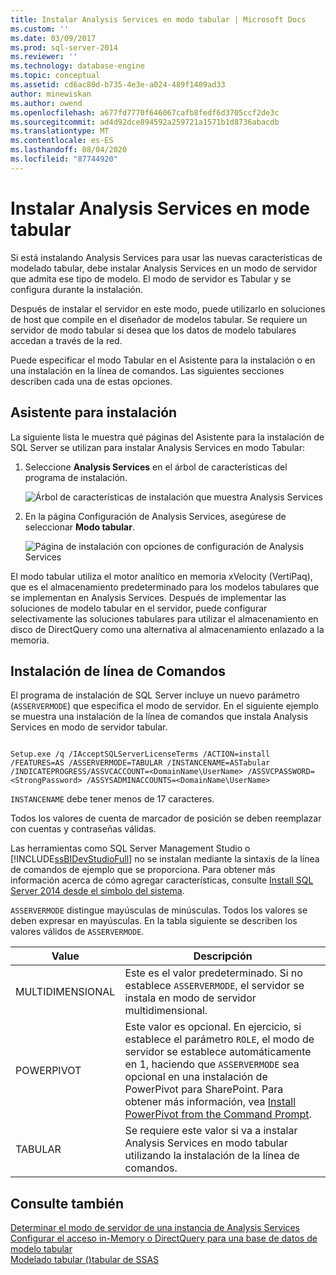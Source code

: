 ```yaml
---
title: Instalar Analysis Services en modo tabular | Microsoft Docs
ms.custom: ''
ms.date: 03/09/2017
ms.prod: sql-server-2014
ms.reviewer: ''
ms.technology: database-engine
ms.topic: conceptual
ms.assetid: cd6ac80d-b735-4e3e-a024-489f1409ad33
author: minewiskan
ms.author: owend
ms.openlocfilehash: a677fd7770f646067cafb8fedf6d3705ccf2de3c
ms.sourcegitcommit: ad4d92dce894592a259721a1571b1d8736abacdb
ms.translationtype: MT
ms.contentlocale: es-ES
ms.lasthandoff: 08/04/2020
ms.locfileid: "87744920"
---
```

# <a name="install-analysis-services-in-tabular-mode"></a>Instalar Analysis Services en mode tabular
  Si está instalando Analysis Services para usar las nuevas características de modelado tabular, debe instalar Analysis Services en un modo de servidor que admita ese tipo de modelo. El modo de servidor es Tabular y se configura durante la instalación.  
  
 Después de instalar el servidor en este modo, puede utilizarlo en soluciones de host que compile en el diseñador de modelos tabular. Se requiere un servidor de modo tabular si desea que los datos de modelo tabulares accedan a través de la red.  
  
 Puede especificar el modo Tabular en el Asistente para la instalación o en una instalación en la línea de comandos. Las siguientes secciones describen cada una de estas opciones.  
  
## <a name="installation-wizard"></a>Asistente para instalación  
 La siguiente lista le muestra qué páginas del Asistente para la instalación de SQL Server se utilizan para instalar Analysis Services en modo Tabular:  
  
1.  Seleccione **Analysis Services** en el árbol de características del programa de instalación.  
  
     ![Árbol de características de instalación que muestra Analysis Services](../../../sql-server/install/media/ssas-setupas.gif "Árbol de características de instalación que muestra Analysis Services")  
  
2.  En la página Configuración de Analysis Services, asegúrese de seleccionar **Modo tabular**.  
  
     ![Página de instalación con opciones de configuración de Analysis Services](../../../sql-server/install/media/ssas-setupasconfig.gif "Página de instalación con opciones de configuración de Analysis Services")  
  
 El modo tabular utiliza el motor analítico en memoria xVelocity (VertiPaq), que es el almacenamiento predeterminado para los modelos tabulares que se implementan en Analysis Services. Después de implementar las soluciones de modelo tabular en el servidor, puede configurar selectivamente las soluciones tabulares para utilizar el almacenamiento en disco de DirectQuery como una alternativa al almacenamiento enlazado a la memoria.  
  
## <a name="command-line-setup"></a>Instalación de línea de Comandos  
 El programa de instalación de SQL Server incluye un nuevo parámetro (`ASSERVERMODE`) que especifica el modo de servidor. En el siguiente ejemplo se muestra una instalación de la línea de comandos que instala Analysis Services en modo de servidor tabular.  
  
```  
  
Setup.exe /q /IAcceptSQLServerLicenseTerms /ACTION=install /FEATURES=AS /ASSERVERMODE=TABULAR /INSTANCENAME=ASTabular /INDICATEPROGRESS/ASSVCACCOUNT=<DomainName\UserName> /ASSVCPASSWORD=<StrongPassword> /ASSYSADMINACCOUNTS=<DomainName\UserName>   
```  
  
 `INSTANCENAME` debe tener menos de 17 caracteres.  
  
 Todos los valores de cuenta de marcador de posición se deben reemplazar con cuentas y contraseñas válidas.  
  
 Las herramientas como SQL Server Management Studio o [!INCLUDE[ssBIDevStudioFull](../../../includes/ssbidevstudiofull-md.md)] no se instalan mediante la sintaxis de la línea de comandos de ejemplo que se proporciona. Para obtener más información acerca de cómo agregar características, consulte [Install SQL Server 2014 desde el símbolo del sistema](../../../database-engine/install-windows/install-sql-server-from-the-command-prompt.md).  
  
 `ASSERVERMODE` distingue mayúsculas de minúsculas.  Todos los valores se deben expresar en mayúsculas. En la tabla siguiente se describen los valores válidos de `ASSERVERMODE`.  
  
|Value|Descripción|  
|-----------|-----------------|  
|MULTIDIMENSIONAL|Este es el valor predeterminado. Si no establece `ASSERVERMODE`, el servidor se instala en modo de servidor multidimensional.|  
|POWERPIVOT|Este valor es opcional. En ejercicio, si establece el parámetro `ROLE`, el modo de servidor se establece automáticamente en 1, haciendo que `ASSERVERMODE` sea opcional en una instalación de PowerPivot para SharePoint. Para obtener más información, vea [Install PowerPivot from the Command Prompt](../../../sql-server/install/install-powerpivot-from-the-command-prompt.md).|  
|TABULAR|Se requiere este valor si va a instalar Analysis Services en modo tabular utilizando la instalación de la línea de comandos.|  
  
## <a name="see-also"></a>Consulte también  
 [Determinar el modo de servidor de una instancia de Analysis Services](../determine-the-server-mode-of-an-analysis-services-instance.md)   
 [Configurar el acceso in-Memory o DirectQuery para una base de datos de modelo tabular](../../tabular-models/enable-directquery-mode-in-ssms.md)   
 [Modelado tabular &#40;&#41;tabular de SSAS](../../tabular-models/tabular-models-ssas.md)  
  
  
